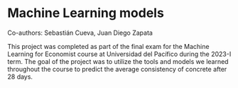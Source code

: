 # Machine Learning models

Co-authors: Sebastián Cueva, Juan Diego Zapata

This project was completed as part of the final exam for the Machine Learning for Economist course at Universidad del Pacífico during the 2023-I term. 
The goal of the project was to utilize the tools and models we learned throughout the course to predict the average consistency of concrete after 28 days.


